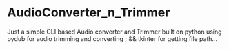 # AudioConverter_n_Trimmer
Just a simple CLI based Audio converter and Trimmer built on python 
using pydub for audio trimming and converting ; && 
tkinter for getting file path...

